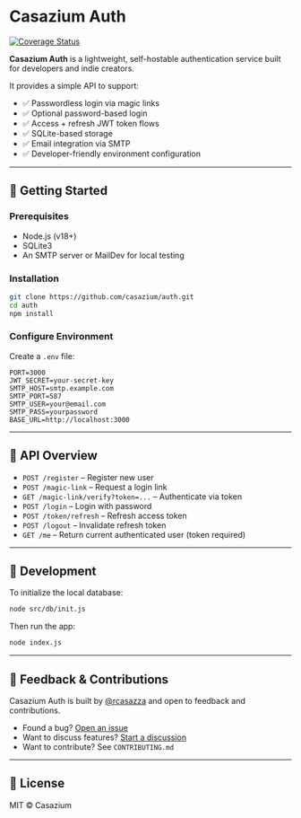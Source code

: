 # Casazium Auth

[![Coverage Status](https://coveralls.io/repos/github/casazium/auth/badge.svg)](https://coveralls.io/github/casazium/auth)

**Casazium Auth** is a lightweight, self-hostable authentication service built for developers and indie creators.

It provides a simple API to support:

- ✅ Passwordless login via magic links
- ✅ Optional password-based login
- ✅ Access + refresh JWT token flows
- ✅ SQLite-based storage
- ✅ Email integration via SMTP
- ✅ Developer-friendly environment configuration

---

## 🚀 Getting Started

### Prerequisites

- Node.js (v18+)
- SQLite3
- An SMTP server or MailDev for local testing

### Installation

```bash
git clone https://github.com/casazium/auth.git
cd auth
npm install
```

### Configure Environment

Create a `.env` file:

```env
PORT=3000
JWT_SECRET=your-secret-key
SMTP_HOST=smtp.example.com
SMTP_PORT=587
SMTP_USER=your@email.com
SMTP_PASS=yourpassword
BASE_URL=http://localhost:3000
```

---

## 🔐 API Overview

- `POST /register` – Register new user
- `POST /magic-link` – Request a login link
- `GET /magic-link/verify?token=...` – Authenticate via token
- `POST /login` – Login with password
- `POST /token/refresh` – Refresh access token
- `POST /logout` – Invalidate refresh token
- `GET /me` – Return current authenticated user (token required)

---

## 🧰 Development

To initialize the local database:

```bash
node src/db/init.js
```

Then run the app:

```bash
node index.js
```

---

## 🙋 Feedback & Contributions

Casazium Auth is built by [@rcasazza](https://github.com/rcasazza) and open to feedback and contributions.

- Found a bug? [Open an issue](https://github.com/casazium/auth/issues)
- Want to discuss features? [Start a discussion](https://github.com/casazium/auth/discussions)
- Want to contribute? See `CONTRIBUTING.md`

---

## 📄 License

MIT © Casazium
